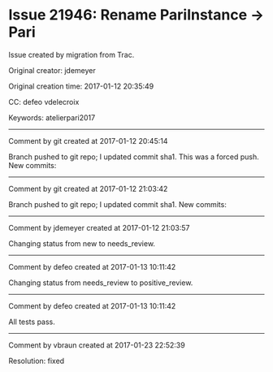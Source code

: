 # Issue 21946: Rename PariInstance -> Pari

Issue created by migration from Trac.

Original creator: jdemeyer

Original creation time: 2017-01-12 20:35:49

CC:  defeo vdelecroix

Keywords: atelierpari2017




---

Comment by git created at 2017-01-12 20:45:14

Branch pushed to git repo; I updated commit sha1. This was a forced push. New commits:


---

Comment by git created at 2017-01-12 21:03:42

Branch pushed to git repo; I updated commit sha1. New commits:


---

Comment by jdemeyer created at 2017-01-12 21:03:57

Changing status from new to needs_review.


---

Comment by defeo created at 2017-01-13 10:11:42

Changing status from needs_review to positive_review.


---

Comment by defeo created at 2017-01-13 10:11:42

All tests pass.


---

Comment by vbraun created at 2017-01-23 22:52:39

Resolution: fixed

